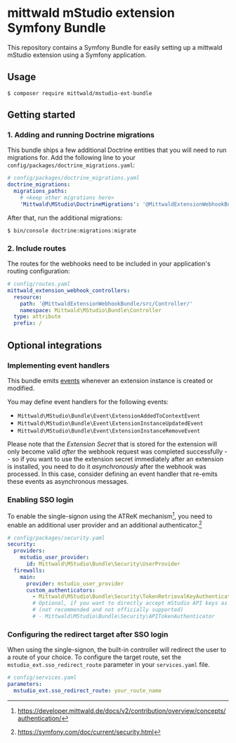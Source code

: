 # mittwald mStudio extension Symfony Bundle

This repository contains a Symfony Bundle for easily setting up a mittwald mStudio extension using a Symfony application.

## Usage

```
$ composer require mittwald/mstudio-ext-bundle
```

## Getting started

### 1. Adding and running Doctrine migrations

This bundle ships a few additional Doctrine entities that you will need to run migrations for. Add the following line to your `config/packages/doctrine_migrations.yaml`:

```yaml
# config/packages/doctrine_migrations.yaml
doctrine_migrations:
  migrations_paths:
    # <keep other migrations here>
    'Mittwald\MStudio\DoctrineMigrations': '@MittwaldExtensionWebhookBundle/Migrations'
```

After that, run the additional migrations:

```
$ bin/console doctrine:migrations:migrate
```

### 2. Include routes

The routes for the webhooks need to be included in your application's routing configuration:

```yaml
# config/routes.yaml
mittwald_extension_webhook_controllers:
  resource:
    path: '@MittwaldExtensionWebhookBundle/src/Controller/'
    namespace: Mittwald\MStudio\Bundle\Controller
  type: attribute
  prefix: /
```

## Optional integrations

### Implementing event handlers

This bundle emits [events](https://symfony.com/doc/current/event_dispatcher.html) whenever an extension instance is created or modified.

You may define event handlers for the following events:

- `Mittwald\MStudio\Bundle\Event\ExtensionAddedToContextEvent`
- `Mittwald\MStudio\Bundle\Event\ExtensionInstanceUpdatedEvent`
- `Mittwald\MStudio\Bundle\Event\ExtensionInstanceRemoveEvent`

Please note that the _Extension Secret_ that is stored for the extension will only become valid _after_ the webhook request was completed successfully -- so if you want to use the extension secret immediately after an extension is installed, you need to do it _asynchronously_ after the webhook was processed. In this case, consider defining an event handler that re-emits these events as asynchronous messages.

### Enabling SSO login

To enable the single-signon using the ATReK mechanism[^atrek], you need to enable an additional
user provider and an additional authenticator.[^security]

[^atrek]: https://developer.mittwald.de/docs/v2/contribution/overview/concepts/authentication/
[^security]: https://symfony.com/doc/current/security.html

```yaml
# config/packages/security.yaml
security:
  providers:
    mstudio_user_provider:
      id: Mittwald\MStudio\Bundle\Security\UserProvider
  firewalls:
    main:
      provider: mstudio_user_provider
      custom_authenticators:
        - Mittwald\MStudio\Bundle\Security\TokenRetrievalKeyAuthenticator
        # Optional, if you want to directly accept mStudio API keys as authentication factor
        # (not recommended and not officially supported)
        # - Mittwald\MStudio\Bundle\Security\APITokenAuthenticator
```

### Configuring the redirect target after SSO login

When using the single-signon, the built-in controller will redirect the user to
a route of your choice. To configure the target route, set the `mstudio_ext.sso_redirect_route`
parameter in your `services.yaml` file.

```yaml
# config/services.yaml
parameters:
  mstudio_ext.sso_redirect_route: your_route_name
```
